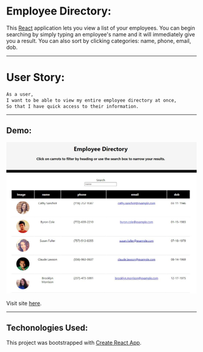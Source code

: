 # Employee Directory:

This <a href="https://reactjs.org/"> React</a> application lets you view a list of your employees. You can begin searching by simply typing an employee's name and it will immediately give you a result. You can also sort by clicking categories: name, phone, email, dob.

---

# User Story:
```
As a user, 
I want to be able to view my entire employee directory at once,
So that I have quick access to their information.
```
---

## Demo:
![Employee Directory Screenshot](./src/assets/img/screenshot.JPG)

Visit site <a href="https://jeanhern81.github.io/React-Employee-Directory/">here</a>.

---

## Techonologies Used:

This project was bootstrapped with [Create React App](https://github.com/facebook/create-react-app).
